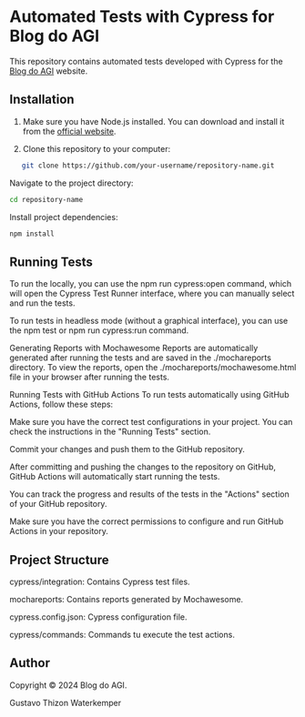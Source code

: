# Automated Tests with Cypress for Blog do AGI

This repository contains automated tests developed with Cypress for the [Blog do AGI](https://blogdoagi.com.br/) website.

## Installation

1. Make sure you have Node.js installed. You can download and install it from the [official website](https://nodejs.org/).

2. Clone this repository to your computer:
```bash
   git clone https://github.com/your-username/repository-name.git
```

Navigate to the project directory:

```bash
cd repository-name
```

Install project dependencies:
```bash
npm install
```

## Running Tests

To run the locally, you can use the npm run cypress:open command, which will open the Cypress Test Runner interface, where you can manually select and run the tests.

To run tests in headless mode (without a graphical interface), you can use the npm test or npm run cypress:run command.

Generating Reports with Mochawesome
Reports are automatically generated after running the tests and are saved in the ./mochareports directory. To view the reports, open the ./mochareports/mochawesome.html file in your browser after running the tests.

Running Tests with GitHub Actions
To run tests automatically using GitHub Actions, follow these steps:

Make sure you have the correct test configurations in your project. You can check the instructions in the "Running Tests" section.

Commit your changes and push them to the GitHub repository.

After committing and pushing the changes to the repository on GitHub, GitHub Actions will automatically start running the tests.

You can track the progress and results of the tests in the "Actions" section of your GitHub repository.

Make sure you have the correct permissions to configure and run GitHub Actions in your repository.


## Project Structure

cypress/integration: Contains Cypress test files.

mochareports: Contains reports generated by Mochawesome.

cypress.config.json: Cypress configuration file.

cypress/commands: Commands tu execute the test actions.

## Author

Copyright © 2024 Blog do AGI.

Gustavo Thizon Waterkemper




